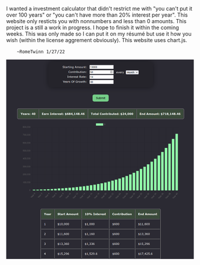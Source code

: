 I wanted a investment calculator that didn't restrict me with "you can't put it over 100 years" or "you can't have more than 20% interest per year". This website only resticts you with nonnumbers and less than 0 amounts. This project is a still a work in progress. I hope to finish it within the coming weeks. This was only made so I can put it on my résumé but use it how you wish (within the license aggrement obviously). This website uses chart.js.


        ~RomeTwinn 1/27/22

![Alt text](screenshot3.png "a screenshot of the investment calculator")
